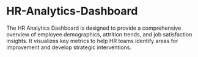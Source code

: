 # HR-Analytics-Dashboard
The HR Analytics Dashboard is designed to provide a comprehensive overview of employee demographics, attrition trends, and job satisfaction insights. It visualizes key metrics to help HR teams identify areas for improvement and develop strategic interventions.

